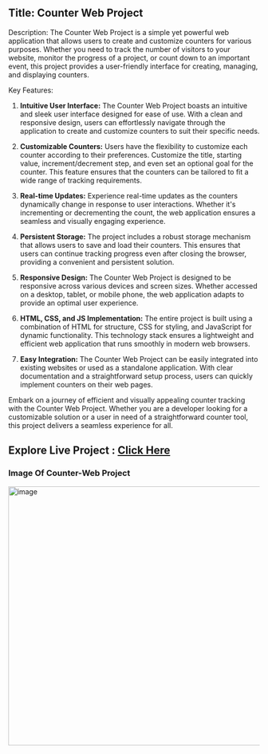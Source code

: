 <h2><b>Title</b>: Counter Web Project</h2>

Description:
The Counter Web Project is a simple yet powerful web application that allows users to create and customize counters for various purposes. Whether you need to track the number of visitors to your website, monitor the progress of a project, or count down to an important event, this project provides a user-friendly interface for creating, managing, and displaying counters.

Key Features:

1. **Intuitive User Interface:**
   The Counter Web Project boasts an intuitive and sleek user interface designed for ease of use. With a clean and responsive design, users can effortlessly navigate through the application to create and customize counters to suit their specific needs.

2. **Customizable Counters:**
   Users have the flexibility to customize each counter according to their preferences. Customize the title, starting value, increment/decrement step, and even set an optional goal for the counter. This feature ensures that the counters can be tailored to fit a wide range of tracking requirements.

3. **Real-time Updates:**
   Experience real-time updates as the counters dynamically change in response to user interactions. Whether it's incrementing or decrementing the count, the web application ensures a seamless and visually engaging experience.

4. **Persistent Storage:**
   The project includes a robust storage mechanism that allows users to save and load their counters. This ensures that users can continue tracking progress even after closing the browser, providing a convenient and persistent solution.

5. **Responsive Design:**
   The Counter Web Project is designed to be responsive across various devices and screen sizes. Whether accessed on a desktop, tablet, or mobile phone, the web application adapts to provide an optimal user experience.

6. **HTML, CSS, and JS Implementation:**
   The entire project is built using a combination of HTML for structure, CSS for styling, and JavaScript for dynamic functionality. This technology stack ensures a lightweight and efficient web application that runs smoothly in modern web browsers.

7. **Easy Integration:**
   The Counter Web Project can be easily integrated into existing websites or used as a standalone application. With clear documentation and a straightforward setup process, users can quickly implement counters on their web pages.

Embark on a journey of efficient and visually appealing counter tracking with the Counter Web Project. Whether you are a developer looking for a customizable solution or a user in need of a straightforward counter tool, this project delivers a seamless experience for all.

## Explore Live Project : [Click Here](https://naitikjpatel.github.io/Counter-Web-Project/)


<h3>Image Of Counter-Web Project</h3>
<img width="850" height="520" alt="image" src="https://github.com/naitikjpatel/Counter-Web-Project/assets/120157810/2349e2c1-c9b4-4132-87cc-a5bd4af783d7">

